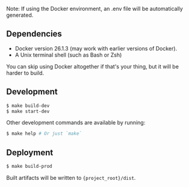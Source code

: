 Note: If using the Docker environment, an .env file will be automatically generated.

## Dependencies

  - Docker version 26.1.3 (may work with earlier versions of Docker).
  - A Unix terminal shell (such as Bash or Zsh)

You can skip using Docker altogether if that's your thing, but it will be harder to build.

## Development

```bash
$ make build-dev
$ make start-dev
```

Other development commands are available by running:

```bash
$ make help # Or just `make`
```

## Deployment

```bash
$ make build-prod
```

Built artifacts will be written to `{project_root}/dist`.
